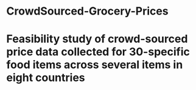 # CrowdSourced-Grocery-Prices
# Feasibility study of crowd-sourced price data collected for 30-specific food items across several items in eight countries
